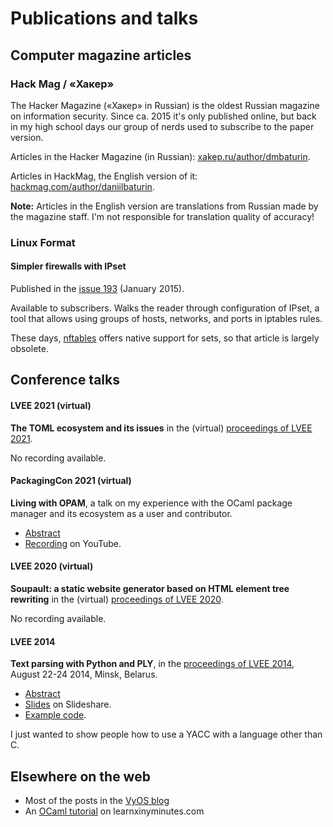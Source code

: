 # Publications and talks

## Computer magazine articles

### Hack Mag / «Хакер»

The Hacker Magazine («Хакер» in Russian) is the oldest Russian magazine on information security.
Since ca. 2015 it's only published online, but back in my high school days our group of nerds
used to subscribe to the paper version.

Articles in the Hacker Magazine (in Russian): [xakep.ru/author/dmbaturin](https://xakep.ru/author/dmbaturin/).

Articles in HackMag, the English version of it: [hackmag.com/author/daniilbaturin](https://hackmag.com/author/daniilbaturin/).

**Note:** Articles in the English version are translations from Russian made by the magazine staff.
I'm not responsible for translation quality of accuracy!

### Linux Format

#### Simpler firewalls with IPset

Published in the [issue 193](http://www.linuxformat.com/archives?issue=193) (January 2015).

Available to subscribers. Walks the reader through configuration of IPset, a tool that allows using groups of
hosts, networks, and ports in iptables rules.

These days, [nftables](https://nftables.org) offers native support for sets, so that article is largely obsolete.

## Conference talks

#### LVEE 2021 (virtual)

**The TOML ecosystem and its issues** in the (virtual) [proceedings of LVEE 2021](https://lvee.org/en/abstracts/327).

No recording available.

#### PackagingCon 2021 (virtual)

**Living with OPAM**, a talk on my experience with the OCaml package manager and its ecosystem as a user and contributor.

* [Abstract](https://pretalx.com/packagingcon-2021/talk/VUTGK3/)
* [Recording](https://www.youtube.com/watch?v=-GnZreUxmgw) on YouTube.

#### LVEE 2020 (virtual)

**Soupault: a static website generator based on HTML element tree rewriting** in the (virtual) [proceedings of LVEE 2020](https://lvee.org/en/abstracts/323).

No recording available.

#### LVEE 2014

**Text parsing with Python and PLY**, in the [proceedings of LVEE 2014](http://lvee.org"), August 22-24 2014, Minsk, Belarus.

* [Abstract](http://lvee.org/en/abstracts/122) 
* [Slides](http://www.slideshare.net/dmbaturin/dmbaturin-lvee2014?qid=9d925f33-b7d0-4d5e-9caf-0291307e4017&v=qf1&b=&from_search=10) on Slideshare.
* [Example code](https://github.com/dmbaturin/ply-example).

I just wanted to show people how to use a YACC with a language other than C.

## Elsewhere on the web

* Most of the posts in the [VyOS blog](https://blog.vyos.net)
* An [OCaml tutorial](https://learnxinyminutes.com/docs/ocaml/) on learnxinyminutes.com
